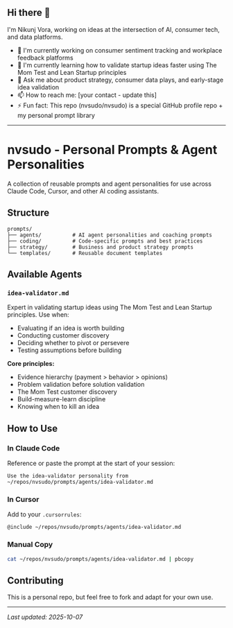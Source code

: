 ## Hi there 👋

I'm Nikunj Vora, working on ideas at the intersection of AI, consumer tech, and data platforms.

- 🔭 I'm currently working on consumer sentiment tracking and workplace feedback platforms
- 🌱 I'm currently learning how to validate startup ideas faster using The Mom Test and Lean Startup principles
- 💬 Ask me about product strategy, consumer data plays, and early-stage idea validation
- 📫 How to reach me: [your contact - update this]
- ⚡ Fun fact: This repo (nvsudo/nvsudo) is a special GitHub profile repo + my personal prompt library

---

# nvsudo - Personal Prompts & Agent Personalities

A collection of reusable prompts and agent personalities for use across Claude Code, Cursor, and other AI coding assistants.

## Structure

```
prompts/
├── agents/          # AI agent personalities and coaching prompts
├── coding/          # Code-specific prompts and best practices
├── strategy/        # Business and product strategy prompts
└── templates/       # Reusable document templates
```

## Available Agents

### `idea-validator.md`
Expert in validating startup ideas using The Mom Test and Lean Startup principles. Use when:
- Evaluating if an idea is worth building
- Conducting customer discovery
- Deciding whether to pivot or persevere
- Testing assumptions before building

**Core principles:**
- Evidence hierarchy (payment > behavior > opinions)
- Problem validation before solution validation
- The Mom Test customer discovery
- Build-measure-learn discipline
- Knowing when to kill an idea

## How to Use

### In Claude Code
Reference or paste the prompt at the start of your session:
```
Use the idea-validator personality from ~/repos/nvsudo/prompts/agents/idea-validator.md
```

### In Cursor
Add to your `.cursorrules`:
```
@include ~/repos/nvsudo/prompts/agents/idea-validator.md
```

### Manual Copy
```bash
cat ~/repos/nvsudo/prompts/agents/idea-validator.md | pbcopy
```

## Contributing

This is a personal repo, but feel free to fork and adapt for your own use.

---

*Last updated: 2025-10-07*
